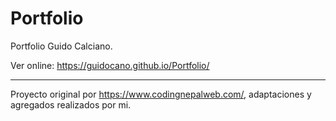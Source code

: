 # Portfolio
Portfolio Guido Calciano.

Ver online: https://guidocano.github.io/Portfolio/

----------------------

Proyecto original por https://www.codingnepalweb.com/, adaptaciones y agregados realizados por mi.
